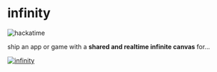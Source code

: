# infinity

![hackatime](https://hackatime-badge.hackclub.com/U0936KAETQD/infinity)

ship an app or game with a **shared and realtime infinite canvas** for...

[![infinity](https://github.com/user-attachments/assets/98b96b34-8ba9-4131-b553-7eb96f423645)](https://toinfinity.vercel.app)

